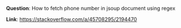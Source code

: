 **Question**: How to fetch phone number in jsoup document using regex

**Link**: https://stackoverflow.com/a/45708295/2194470
